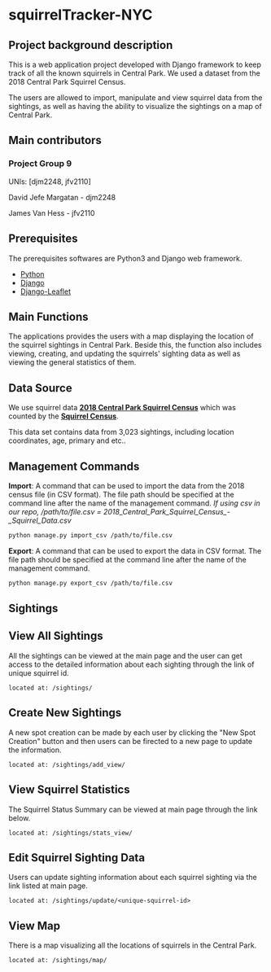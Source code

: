 squirrelTracker-NYC
==============

Project background description
---------------
This is a web application project developed with Django framework to keep track of all the known squirrels in Central Park. We used a dataset from the 2018 Central Park Squirrel Census. 

The users are allowed to import, manipulate and view squirrel data from the sightings, as well as having the ability to visualize the sightings on a map of Central Park. 


Main contributors
-----------------
### Project Group 9

UNIs: [djm2248, jfv2110]

David Jefe Margatan - djm2248

James Van Hess - jfv2110


Prerequisites
-------------
The prerequisites softwares are Python3 and Django web framework.
- [Python](https://www.python.org/)
- [Django](https://www.djangoproject.com)
- [Django-Leaflet](https://django-leaflet.readthedocs.io/en/latest/)  


Main Functions
--------------
The applications provides the users with a map displaying the location of the squirrel sightings in Central Park. Beside this, the function also includes viewing, creating, and updating the squirrels' sighting data as well as viewing the general statistics of them.

Data Source
------------
We use squirrel data [**2018 Central Park Squirrel Census**](https://data.cityofnewyork.us/Environment/2018-Central-Park-Squirrel-Census-Squirrel-Data/vfnx-vebw) which was counted by the [**Squirrel Census**](https://www.thesquirrelcensus.com/). 

This data set contains data from 3,023 sightings, including location coordinates, age, primary and etc..


Management Commands
-------------------
**Import**: A command that can be used to import the data from the 2018 census file (in CSV format). The file path should be specified at the command line after the name of the management command. *If using csv in our repo, /path/to/file.csv = 2018_Central_Park_Squirrel_Census_-_Squirrel_Data.csv*

```sh
python manage.py import_csv /path/to/file.csv
```

**Export**: A command that can be used to export the data in CSV format. The file path should be specified at the command line after the name of the management command.

```sh
python manage.py export_csv /path/to/file.csv
```

Sightings
----------
## View All Sightings
All the sightings can be viewed at the main page and the user can get access to the detailed information about each sighting through the link of unique squirrel id.

    located at: /sightings/

## Create New Sightings
A new spot creation can be made by each user by clicking the "New Spot Creation" button and then users can be firected to a new page to update the information.

    located at: /sightings/add_view/
    
    
## View Squirrel Statistics
The Squirrel Status Summary can be viewed at main page through the link below.
 
    located at: /sightings/stats_view/


## Edit Squirrel Sighting Data
Users can update sighting information about each squirrel sighting via the link listed at main page.

    located at: /sightings/update/<unique-squirrel-id>


## View Map 
There is a map visualizing all the locations of squirrels in the Central Park.
    
    located at: /sightings/map/